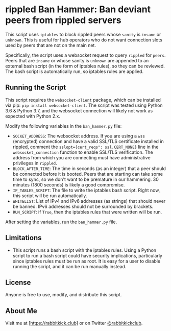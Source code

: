 # rippled Ban Hammer: Ban deviant peers from rippled servers
This script uses `iptables` to block rippled peers whose `sanity` is `insane` or `unknown`. This is useful for hub operators who do not want connection slots used by peers that are not on the main net.

Specifically, the script uses a websocket request to query `rippled` for `peers`. Peers that are `insane` or whose sanity is `unknown` are appended to an external bash script (in the form of iptables rules), so they can be reviewed. The bash script is automatically run, so iptables rules are applied.

## Running the Script
This script requires the `websocket-client` package, which can be installed via pip: `pip install websocket-client`. The script was tested using Python 3.6 & Python 3.7, and the websocket connection will likely not work as expected with Python 2.x.

Modify the following variables in the `ban_hammer.py` file:
- `SOCKET_ADDRESS`: The websocket address. If you are using a `wss` (encrypted) connection and have a valid SSL/TLS certificate installed in rippled, comment the `sslopt={cert_reqs": ssl.CERT_NONE}` line in the `websocket_connection` function to enable SSL/TLS verification. The address from which you are connecting must have administrative privileges in `rippled`.
- `BLOCK_AFTER_TIME`: The time in seconds (as an integer) that a peer should be connected before it is booted. Peers that are starting can take some time to sync, so we don't want to be premature in our hammering. 30 minutes (1800 seconds) is likely a good compromise.
- `IP_TABLES_SCRIPT`: The file to write the iptables bash script. Right now, this script will be run automatically.
- `WHITELIST`: List of IPv4 and IPv6 addresses (as strings) that should never be banned. IPv6 addresses should not be surrounded by brackets.
- `RUN_SCRIPT`: if `True`, then the iptables rules that were written will be run.

After setting the variables, run the `ban_hammer.py` file.

## Limitations
- This script runs a bash script with the iptables rules. Using a Python script to run a bash script could have security implications, particularly since iptables rules must be run as root. It is easy for a user to disable running the script, and it can be run manually instead.

## License
Anyone is free to use, modify, and distribute this script.

## About Me
Visit me at [https://rabbitkick.club] or on Twitter [@rabbitkickclub].


[https://rabbitkick.club]:https://rabbitkick.club
[@rabbitkickclub]:https://twitter.com/rabbitkickclub
